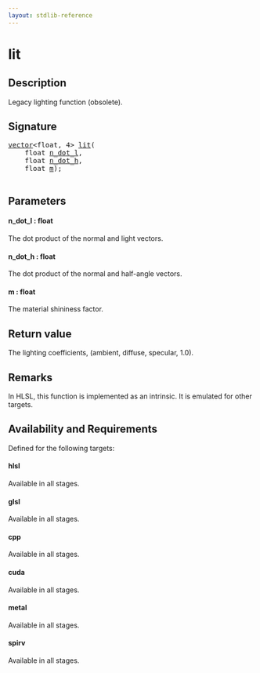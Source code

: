 ```yaml
---
layout: stdlib-reference
---
```


# lit

## Description

Legacy lighting function (obsolete).




## Signature 

<pre>
<a href="../types/vector/index.md" class="code_type">vector</a>&lt;<span class="code_keyword">float</span>, 4&gt; <a href="lit.md">lit</a>(
    <span class="code_keyword">float</span> <a href="lit.md#decl-n_dot_l" class="code_param">n_dot_l</a>,
    <span class="code_keyword">float</span> <a href="lit.md#decl-n_dot_h" class="code_param">n_dot_h</a>,
    <span class="code_keyword">float</span> <a href="lit.md#decl-m" class="code_param">m</a>);

</pre>

## Parameters

####  <a id="decl-n_dot_l"></a>n\_dot\_l  : float
The dot product of the normal and light vectors.

####  <a id="decl-n_dot_h"></a>n\_dot\_h  : float
The dot product of the normal and half-angle vectors.

####  <a id="decl-m"></a>m  : float
The material shininess factor.


## Return value
The lighting coefficients, (ambient, diffuse, specular, 1.0).

## Remarks
In HLSL, this function is implemented as an intrinsic. It is emulated for other targets.

## Availability and Requirements

Defined for the following targets:

#### hlsl
Available in all stages.

#### glsl
Available in all stages.

#### cpp
Available in all stages.

#### cuda
Available in all stages.

#### metal
Available in all stages.

#### spirv
Available in all stages.




<script>
// Fix .md links to .html when on ReadTheDocs
if (window.location.hostname.includes('readthedocs') || 
    window.location.hostname.includes('rtfd.io')) {
  document.addEventListener('DOMContentLoaded', function() {
    const links = document.querySelectorAll('a');
    links.forEach(link => {
      const href = link.getAttribute('href');
      if (href && href.includes('.md')) {
        // This regex will handle .md links with or without fragment identifiers or query parameters
        link.href = link.href.replace(/(.+)\.md(#[^?]*)?(\?.*)?$/, '$1.html$2$3');
      }
    });
  });
}
</script>
